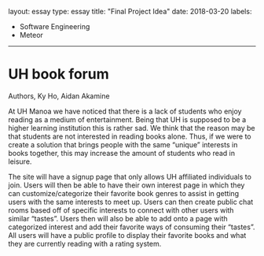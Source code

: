 layout: essay
type: essay
title: "Final Project Idea"
date: 2018-03-20
labels:
  - Software Engineering
  - Meteor
---

<h1>UH book forum</h1>

Authors, Ky Ho, Aidan Akamine

At UH Manoa we have noticed that there is a lack of students who enjoy reading as a medium of entertainment. Being that UH is supposed to be a higher learning institution this is rather sad. We think that the reason may be that students are not interested in reading books alone. Thus, if we were to create a solution that brings people with the same “unique” interests in books together, this may increase the amount of students who read in leisure. 

The site will have a signup page that only allows UH affiliated individuals to join. Users will then be able to have their own interest page in which they can customize/categorize their favorite book genres to assist in getting users with the same interests to meet up. Users can then create public chat rooms based off of specific interests to connect with other users with similar “tastes”. Users then will also be able to add onto a page with categorized interest and add their favorite ways of consuming their “tastes”. All users will have a public profile to display their favorite books and what they are currently reading with a rating system. 

